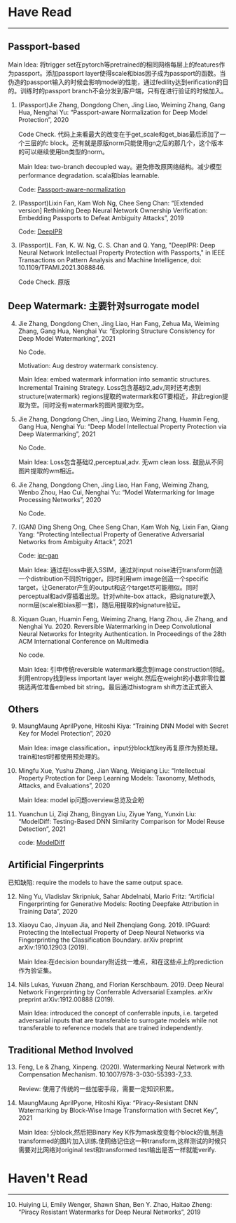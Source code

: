 # Have Read
---
## Passport-based

Main Idea: 将trigger set在pytorch等pretrained的相同网络每层上的features作为passport。添加passport layer使得scale和bias因子成为passport的函数。当伪造的passport输入的时候会影响model的性能，通过fedility达到erification的目的。训练时的passport branch不会分发到客户端，只有在进行验证的时候加入。

1. (Passport)Jie Zhang, Dongdong Chen, Jing Liao, Weiming Zhang, Gang Hua, Nenghai Yu: “Passport-aware Normalization for Deep Model Protection”, 2020

    Code Check. 代码上来看最大的改变在于get_scale和get_bias最后添加了一个三层的fc block。还有就是原版norm只能使用gn之后的那几个，这个版本的可以继续使用bn类型的norm。
    
    Main Idea: two-branch decoupled way。避免修改原网络结构。减少模型performance degradation. scala和bias learnable.
    
    Code: [Passport-aware-normalization](https://github.com/ZJZAC/Passport-aware-Normalization)

2. (Passport)Lixin Fan, Kam Woh Ng, Chee Seng Chan: “[Extended version] Rethinking Deep Neural Network Ownership Verification: Embedding Passports to Defeat Ambiguity Attacks”, 2019

    Code: [DeepIPR](https://github.com/kamwoh/DeepIPR)

3. (Passport)L. Fan, K. W. Ng, C. S. Chan and Q. Yang, "DeepIPR: Deep Neural Network Intellectual Property Protection with Passports," in IEEE Transactions on Pattern Analysis and Machine Intelligence, doi: 10.1109/TPAMI.2021.3088846.

    Code Check. 原版

## Deep Watermark: 主要针对surrogate model
4. Jie Zhang, Dongdong Chen, Jing Liao, Han Fang, Zehua Ma, Weiming Zhang, Gang Hua, Nenghai Yu: “Exploring Structure Consistency for Deep Model Watermarking”, 2021

    No Code.
    
    Motivation: Aug destroy watermark consistency.
    
    Main Idea: embed watermark information into semantic structures. Incremental Training Strategy. Loss包含基础l2,adv,同时还考虑到structure(watermark) regions提取的watermark和GT要相近，非此region提取为空。同时没有watermark的图片提取为空。

5. Jie Zhang, Dongdong Chen, Jing Liao, Weiming Zhang, Huamin Feng, Gang Hua, Nenghai Yu: “Deep Model Intellectual Property Protection via Deep Watermarking”, 2021

    No Code.
    
    Main Idea: Loss包含基础l2,perceptual,adv. 无wm clean loss. 鼓励从不同图片提取的wm相近。

6. Jie Zhang, Dongdong Chen, Jing Liao, Han Fang, Weiming Zhang, Wenbo Zhou, Hao Cui, Nenghai Yu: “Model Watermarking for Image Processing Networks”, 2020

    No Code.

7. (GAN) Ding Sheng Ong, Chee Seng Chan, Kam Woh Ng, Lixin Fan, Qiang Yang: “Protecting Intellectual Property of Generative Adversarial Networks from Ambiguity Attack”, 2021

    Code: [ipr-gan](https://github.com/dingsheng-ong/ipr-gan)
    
    Main Idea: 通过在loss中嵌入SSIM，通过对input noise进行transform创造一个distribution不同的trigger。同时利用wm image创造一个specific target，让Generator产生的output和这个target尽可能相似。同时perceptual和adv穿插着出现。针对white-box attack，把signature嵌入norm层(scale和bias那一套)，随后用提取的signature验证。

8. Xiquan Guan, Huamin Feng, Weiming Zhang, Hang Zhou, Jie Zhang, and Nenghai Yu. 2020. Reversible Watermarking in Deep Convolutional Neural Networks for Integrity Authentication. In Proceedings of the 28th ACM International Conference on Multimedia

    No code.
    
    Main Idea: 引申传统reversible watermark概念到image construction领域。利用entropy找到less important layer weight.然后在weight的小数非零位置挑选两位准备embed bit string。最后通过histogram shift方法正式嵌入
    
## Others

9. MaungMaung AprilPyone, Hitoshi Kiya: “Training DNN Model with Secret Key for Model Protection”, 2020

    Main Idea: image classification。input分block加key再复原作为预处理。train和test时都使用预处理的。
    
11. Mingfu Xue, Yushu Zhang, Jian Wang, Weiqiang Liu: “Intellectual Property Protection for Deep Learning Models: Taxonomy, Methods, Attacks, and Evaluations”, 2020

    Main Idea: model ip问题overview总览及企盼
    
14. Yuanchun Li, Ziqi Zhang, Bingyan Liu, Ziyue Yang, Yunxin Liu: “ModelDiff: Testing-Based DNN Similarity Comparison for Model Reuse Detection”, 2021

    code: [ModelDiff](https://github.com/ylimit/ModelDiff)
    
## Artificial Fingerprints

已知缺陷: require the models to have the same output space.

12. Ning Yu, Vladislav Skripniuk, Sahar Abdelnabi, Mario Fritz: “Artificial Fingerprinting for Generative Models: Rooting Deepfake Attribution in Training Data”, 2020

14. Xiaoyu Cao, Jinyuan Jia, and Neil Zhenqiang Gong. 2019. IPGuard: Protecting the Intellectual Property of Deep Neural Networks via Fingerprinting the
Classification Boundary. arXiv preprint arXiv:1910.12903 (2019).

    Main Idea:在decision boundary附近找一堆点，和在这些点上的prediction作为验证集。
    
15. Nils Lukas, Yuxuan Zhang, and Florian Kerschbaum. 2019. Deep Neural Network Fingerprinting by Conferrable Adversarial Examples. arXiv preprint
arXiv:1912.00888 (2019).

    Main Idea: introduced the concept of conferrable inputs, i.e. targeted adversarial inputs that are transferable to surrogate models while not transferable to reference models that are trained independently. 

## Traditional Method Involved

13. Feng, Le & Zhang, Xinpeng. (2020). Watermarking Neural Network with Compensation Mechanism. 10.1007/978-3-030-55393-7_33. 

    Review: 使用了传统的一些加密手段，需要一定知识积累。
    
16. MaungMaung AprilPyone, Hitoshi Kiya: “Piracy-Resistant DNN Watermarking by Block-Wise Image Transformation with Secret Key”, 2021

    Main Idea: 分block,然后把Binary Key K作为mask改变每个block的值,制造transformed的图片加入训练.使网络记住这一种transform,这样测试的时候只需要对比网络对original test和transformed test输出是否一样就能verify.

# Haven't Read
---

10. Huiying Li, Emily Wenger, Shawn Shan, Ben Y. Zhao, Haitao Zheng: “Piracy Resistant Watermarks for Deep Neural Networks”, 2019
